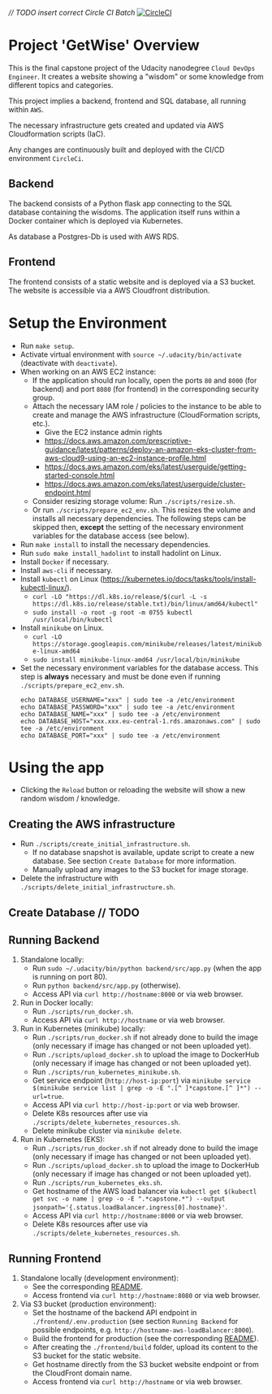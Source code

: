 *// TODO insert correct Circle CI Batch*
[![CircleCI](https://circleci.com/gh/der-jd/udacity-cloud-devops-engineer-microservices-project/tree/main.svg?style=shield)](https://circleci.com/gh/der-jd/udacity-cloud-devops-engineer-microservices-project/tree/main)

# Project 'GetWise' Overview

This is the final capstone project of the Udacity nanodegree `Cloud DevOps Engineer`.
It creates a website showing a "wisdom" or some knowledge from different topics and categories.

This project implies a backend, frontend and SQL database, all running within `AWS`.

The necessary infrastructure gets created and updated via AWS Cloudformation scripts (IaC).

Any changes are continuously built and deployed with the CI/CD environment `CircleCi`.

## Backend
The backend consists of a Python flask app connecting to the SQL database containing the wisdoms. The application itself runs within a Docker container which is deployed via Kubernetes.

As database a Postgres-Db is used with AWS RDS.

## Frontend
The frontend consists of a static website and is deployed via a S3 bucket.
The website is accessible via a AWS Cloudfront distribution.


# Setup the Environment

* Run `make setup`.
* Activate virtual environment with `source ~/.udacity/bin/activate` (deactivate with `deactivate`).
* When working on an AWS EC2 instance:
    * If the application should run locally, open the ports `80` and `8000` (for backend) and port `8080` (for frontend) in the corresponding security group.
    * Attach the necessary IAM role / policies to the instance to be able to create and manage the AWS infrastructure (CloudFormation scripts, etc.).
        * Give the EC2 instance admin rights
        * https://docs.aws.amazon.com/prescriptive-guidance/latest/patterns/deploy-an-amazon-eks-cluster-from-aws-cloud9-using-an-ec2-instance-profile.html
        * https://docs.aws.amazon.com/eks/latest/userguide/getting-started-console.html
        * https://docs.aws.amazon.com/eks/latest/userguide/cluster-endpoint.html
    * Consider resizing storage volume: Run `./scripts/resize.sh`.
    * Or run `./scripts/prepare_ec2_env.sh`.
      This resizes the volume and installs all necessary dependencies.
      The following steps can be skipped then, **except** the setting of the necessary environment variables for the database access (see below).
* Run `make install` to install the necessary dependencies.
* Run `sudo make install_hadolint` to install hadolint on Linux.
* Install `Docker` if necessary.
* Install `aws-cli` if necessary.
* Install `kubectl` on Linux (https://kubernetes.io/docs/tasks/tools/install-kubectl-linux/).
    * `curl -LO "https://dl.k8s.io/release/$(curl -L -s https://dl.k8s.io/release/stable.txt)/bin/linux/amd64/kubectl"`
    * `sudo install -o root -g root -m 0755 kubectl /usr/local/bin/kubectl`
* Install `minikube` on Linux.
    * `curl -LO https://storage.googleapis.com/minikube/releases/latest/minikube-linux-amd64`
    * `sudo install minikube-linux-amd64 /usr/local/bin/minikube`
* Set the necessary environment variables for the database access. This step is **always** necessary and must be done even if running `./scripts/prepare_ec2_env.sh`.
    ```
    echo DATABASE_USERNAME="xxx" | sudo tee -a /etc/environment
    echo DATABASE_PASSWORD="xxx" | sudo tee -a /etc/environment
    echo DATABASE_NAME="xxx" | sudo tee -a /etc/environment
    echo DATABASE_HOST="xxx.xxx.eu-central-1.rds.amazonaws.com" | sudo tee -a /etc/environment
    echo DATABASE_PORT="xxx" | sudo tee -a /etc/environment
    ```

# Using the app

* Clicking the `Reload` button or reloading the website will show a new random wisdom / knowledge.

## Creating the AWS infrastructure
* Run `./scripts/create_initial_infrastructure.sh`.
    * If no database snapshot is available, update script to create a new database. See section `Create Database` for more information.
    * Manually upload any images to the S3 bucket for image storage.
* Delete the infrastructure with `./scripts/delete_initial_infrastructure.sh`.

## Create Database // TODO

## Running Backend
1. Standalone locally:
    * Run `sudo ~/.udacity/bin/python backend/src/app.py` (when the app is running on port 80).
    * Run `python backend/src/app.py` (otherwise).
    * Access API via `curl http://hostname:8000` or via web browser.
2. Run in Docker locally:
    * Run `./scripts/run_docker.sh`.
    * Access API via `curl http://hostname` or via web browser.
3. Run in Kubernetes (minikube) locally:
    * Run `./scripts/run_docker.sh` if not already done to build the image (only necessary if image has changed or not been uploaded yet).
    * Run `./scripts/upload_docker.sh` to upload the image to DockerHub (only necessary if image has changed or not been uploaded yet).
    * Run `./scripts/run_kubernetes_minikube.sh`.
    * Get service endpoint (`http://host-ip:port`) via `minikube service $(minikube service list | grep -o -E ".[^ ]*capstone.[^ ]*") --url=true`.
    * Access API via `curl http://host-ip:port` or via web browser.
    * Delete K8s resources after use via `./scripts/delete_kubernetes_resources.sh`.
    * Delete minikube cluster via `minikube delete`.
4. Run in Kubernetes (EKS):
    * Run `./scripts/run_docker.sh` if not already done to build the image (only necessary if image has changed or not been uploaded yet).
    * Run `./scripts/upload_docker.sh` to upload the image to DockerHub (only necessary if image has changed or not been uploaded yet).
    * Run `./scripts/run_kubernetes_eks.sh`.
    * Get hostname of the AWS load balancer via `kubectl get $(kubectl get svc -o name | grep -o -E ".*capstone.*") --output jsonpath='{.status.loadBalancer.ingress[0].hostname}'`.
    * Access API via `curl http://hostname:8000` or via web browser.
    * Delete K8s resources after use via `./scripts/delete_kubernetes_resources.sh`.

## Running Frontend
1. Standalone locally (development environment):
    * See the corresponding [README](./frontend/README.md).
    * Access frontend via `curl http://hostname:8080` or via web browser.
2. Via S3 bucket (production environment):
    * Set the hostname of the backend API endpoint in `./frontend/.env.production` (see section `Running Backend` for possible endpoints, e.g. `http://hostname-aws-loadBalancer:8000`).
    * Build the frontend for production (see the corresponding [README](./frontend/README.md)).
    * After creating the `./frontend/build` folder, upload its content to the S3 bucket for the static website.
    * Get hostname directly from the S3 bucket website endpoint or from the CloudFront domain name.
    * Access frontend via `curl http://hostname` or via web browser.

